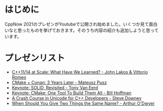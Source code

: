 <!--
title:   CppNow 2021のプレゼン紹介
tags:    C++,cppnow
id:      143ed15ac643a0f67259
private: false
-->
# はじめに

CppNow 2021のプレゼンがYoutubeで公開され始めました。いくつか見て面白いなと思ったものを挙げておきます。そのうち内容の紹介も追加しようと思っています。

# プレゼンリスト

- [C++11/14 at Scale: What Have We Learned? - John Lakos & Vittorio Romeo](https://youtu.be/E3JG2Ijjei4)
- [CMake + Conan: 3 Years Later - Mateusz Pusz](https://youtu.be/mrSwJBJ-0z8)
- [Keynote: SOLID, Revisited - Tony Van Eerd](https://youtu.be/glYq-dvgby4)
- [Keynote: CMake: One Tool To Build Them All - Bill Hoffman](https://youtu.be/wULu83jQmIQ)
- [A Crash Course in Unicode for C++ Developers - Steve Downey](https://youtu.be/iQWtiYNK3kQ)
- [When Should You Give Two Things the Same Name? - Arthur O'Dwyer](https://youtu.be/OQgFEkgKx2s)